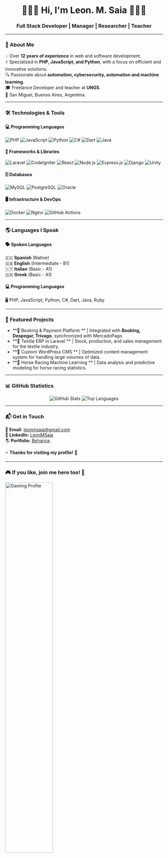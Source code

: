 <h1 align="center">🌿🌿🌿 Hi, I'm Leon. M. Saia 🌿🌿🌿</h1>
<h3 align="center">Full Stack Developer | Manager | Researcher | Teacher</h3>

---

### 🚀 About Me  
💡 Over **12 years of experience** in web and software development.  
⚡ Specialized in **PHP, JavaScript, and Python**, with a focus on efficient and innovative solutions.  
🔍 Passionate about **automation, cybersecurity, automation and machine learning**.  
🎓 Freelance Developer and teacher at **UNGS**.  
📍 San Miguel, Buenos Aires, Argentina.  



---

### 🛠️ Technologies & Tools  

#### 💻 **Programming Languages**  
![PHP](https://img.shields.io/badge/PHP-777BB4?style=for-the-badge&logo=php&logoColor=white)
![JavaScript](https://img.shields.io/badge/JavaScript-F7DF1E?style=for-the-badge&logo=javascript&logoColor=black)
![Python](https://img.shields.io/badge/Python-3776AB?style=for-the-badge&logo=python&logoColor=white)
![C#](https://img.shields.io/badge/C%23-239120?style=for-the-badge&logo=c-sharp&logoColor=white)
![Dart](https://img.shields.io/badge/Dart-0175C2?style=for-the-badge&logo=dart&logoColor=white)
![Java](https://img.shields.io/badge/Java-ED8B00?style=for-the-badge&logo=java&logoColor=white)

#### 🔧 **Frameworks & Libraries**  
![Laravel](https://img.shields.io/badge/Laravel-FF2D20?style=for-the-badge&logo=laravel&logoColor=white)
![CodeIgniter](https://img.shields.io/badge/CodeIgniter-EE4323?style=for-the-badge&logo=codeigniter&logoColor=white)
![React](https://img.shields.io/badge/React-20232A?style=for-the-badge&logo=react&logoColor=61DAFB)
![Node.js](https://img.shields.io/badge/Node.js-339933?style=for-the-badge&logo=node.js&logoColor=white)
![Express.js](https://img.shields.io/badge/Express.js-000000?style=for-the-badge&logo=express&logoColor=white)
![Django](https://img.shields.io/badge/Django-092E20?style=for-the-badge&logo=django&logoColor=white)
![Unity](https://img.shields.io/badge/Unity-000000?style=for-the-badge&logo=unity&logoColor=white)

#### 🗄️ **Databases**  
![MySQL](https://img.shields.io/badge/MySQL-4479A1?style=for-the-badge&logo=mysql&logoColor=white)
![PostgreSQL](https://img.shields.io/badge/PostgreSQL-336791?style=for-the-badge&logo=postgresql&logoColor=white)
![Oracle](https://img.shields.io/badge/Oracle-F80000?style=for-the-badge&logo=oracle&logoColor=white)

#### 🖥️ **Infrastructure & DevOps**  
![Docker](https://img.shields.io/badge/Docker-2496ED?style=for-the-badge&logo=docker&logoColor=white)
![Nginx](https://img.shields.io/badge/Nginx-009639?style=for-the-badge&logo=nginx&logoColor=white)
![GitHub Actions](https://img.shields.io/badge/GitHub_Actions-2088FF?style=for-the-badge&logo=github-actions&logoColor=white)

---

### 🌎 Languages I Speak  

#### 🗣️ **Spoken Languages**  
🇪🇸 **Spanish** (Native)  
🇬🇧 **English** (Intermediate - B1)  
🇮🇹 **Italian** (Basic - A1)  
🇬🇷 **Greek** (Basic - A1)  

#### 💻 **Programming Languages**  
🖥️ PHP, JavaScript, Python, C#, Dart, Java, Ruby  

---

### 📌 Featured Projects  

- **🔹 Booking & Payment Platform ** | Integrated with **Booking, Despegar, Trivago**, synchronized with MercadoPago.  
- **🔹 Textile ERP in Laravel ** | Stock, production, and sales management for the textile industry.  
- **🔹 Custom WordPress CMS ** | Optimized content management system for handling large volumes of data.  
- **🔹 Horse Racing Machine Learning ** | Data analysis and predictive modeling for horse racing statistics.  

---

### 📊 **GitHub Statistics**  

<p align="center">
  <img src="https://github-readme-stats.vercel.app/api?username=LeonMSaia&show_icons=true&theme=dark" alt="GitHub Stats" />
  <img src="https://github-readme-stats.vercel.app/api/top-langs/?username=LeonMSaia&layout=compact&theme=dark" alt="Top Languages" />
</p>

---

### 📬 **Get in Touch**  

📩 **Email:** leonmsaia@gmail.com  
💼 **LinkedIn:** [LeonMSaia](https://linkedin.com/in/leonmsaia)  
🌎 **Portfolio:** [Behance](https://www.behance.net/leonmsaia)  

⭐ **Thanks for visiting my profile!** 🚀


---

### 🎮 **If you like, join me here too!** 🚀

<p>
  <img src="https://card.exophase.com/2/0/287537.png?1741105562" alt="Gaming Profile" style="width: 55%;">
</p>


